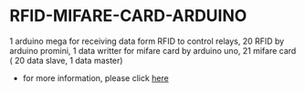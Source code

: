 # RFID-MIFARE-CARD-ARDUINO
1 arduino mega for receiving data form RFID to control relays, 20 RFID by arduino promini, 1 data writter for mifare card by arduino uno,  21 mifare card ( 20 data slave, 1 data master)

- for more information, please click [here](https://drive.google.com/drive/folders/1bB8I1GCmkOKLfttzmmNM8LlfWkDtl_v9?usp=sharing)
